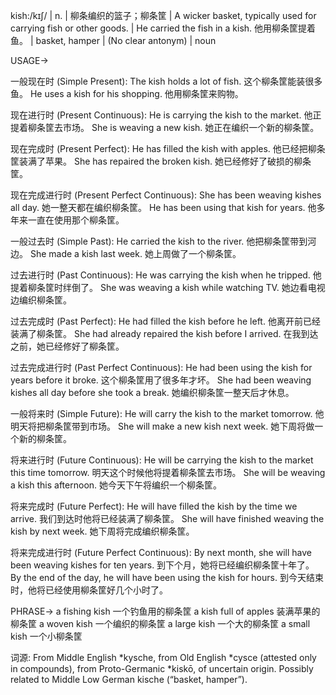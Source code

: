 kish:/kɪʃ/ | n. | 柳条编织的篮子；柳条筐 | A wicker basket, typically used for carrying fish or other goods. | He carried the fish in a kish. 他用柳条筐提着鱼。 | basket, hamper |  (No clear antonym) | noun


USAGE->

一般现在时 (Simple Present):
The kish holds a lot of fish.  这个柳条筐能装很多鱼。
He uses a kish for his shopping. 他用柳条筐来购物。

现在进行时 (Present Continuous):
He is carrying the kish to the market. 他正提着柳条筐去市场。
She is weaving a new kish.  她正在编织一个新的柳条筐。

现在完成时 (Present Perfect):
He has filled the kish with apples. 他已经把柳条筐装满了苹果。
She has repaired the broken kish.  她已经修好了破损的柳条筐。

现在完成进行时 (Present Perfect Continuous):
She has been weaving kishes all day. 她一整天都在编织柳条筐。
He has been using that kish for years. 他多年来一直在使用那个柳条筐。

一般过去时 (Simple Past):
He carried the kish to the river. 他把柳条筐带到河边。
She made a kish last week.  她上周做了一个柳条筐。

过去进行时 (Past Continuous):
He was carrying the kish when he tripped. 他提着柳条筐时绊倒了。
She was weaving a kish while watching TV. 她边看电视边编织柳条筐。

过去完成时 (Past Perfect):
He had filled the kish before he left. 他离开前已经装满了柳条筐。
She had already repaired the kish before I arrived. 在我到达之前，她已经修好了柳条筐。

过去完成进行时 (Past Perfect Continuous):
He had been using the kish for years before it broke.  这个柳条筐用了很多年才坏。
She had been weaving kishes all day before she took a break. 她编织柳条筐一整天后才休息。

一般将来时 (Simple Future):
He will carry the kish to the market tomorrow. 他明天将把柳条筐带到市场。
She will make a new kish next week. 她下周将做一个新的柳条筐。

将来进行时 (Future Continuous):
He will be carrying the kish to the market this time tomorrow. 明天这个时候他将提着柳条筐去市场。
She will be weaving a kish this afternoon. 她今天下午将编织一个柳条筐。

将来完成时 (Future Perfect):
He will have filled the kish by the time we arrive. 我们到达时他将已经装满了柳条筐。
She will have finished weaving the kish by next week.  她下周将完成编织柳条筐。

将来完成进行时 (Future Perfect Continuous):
By next month, she will have been weaving kishes for ten years. 到下个月，她将已经编织柳条筐十年了。
By the end of the day, he will have been using the kish for hours. 到今天结束时，他将已经使用柳条筐好几个小时了。


PHRASE->
a fishing kish  一个钓鱼用的柳条筐
a kish full of apples  装满苹果的柳条筐
a woven kish  一个编织的柳条筐
a large kish  一个大的柳条筐
a small kish  一个小柳条筐


词源:  From Middle English *kysche, from Old English *cysce (attested only in compounds), from Proto-Germanic *kiskō, of uncertain origin.  Possibly related to Middle Low German kische (“basket, hamper”).
